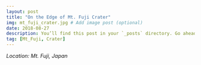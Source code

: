 ```yaml
---
layout: post
title: "On the Edge of Mt. Fuji Crater"
img: mt_fuji_crater.jpg # Add image post (optional)
date: 2018-08-27
description: You’ll find this post in your `_posts` directory. Go ahead and edit it and re-build the site to see your changes. # Add post description (optional)
tag: [Mt_Fuji, Crater]
---
```

*Location: Mt. Fuji, Japan*

